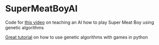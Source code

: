 # SuperMeatBoyAI

Code for [this video](https://youtu.be/5BmET_okYVk) on teaching an AI how to play Super Meat Boy using genetic algorithms

[Great tutorial](https://www.youtube.com/playlist?list=PLZ1QII7yudbebDQ1Kiqdh1LNz6PavcptO) on how to use genetic algorithms with games in python
